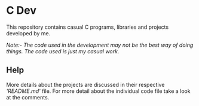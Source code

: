 # C Dev

This repository contains casual C programs, libraries and projects developed by me.

*Note:- The code used in the development may not be the best way of doing things. The code used is just my casual work.*

## Help

More details about the projects are discussed in their respective *'README.md'* file. For more detail about the individual code file take a look at the comments.
